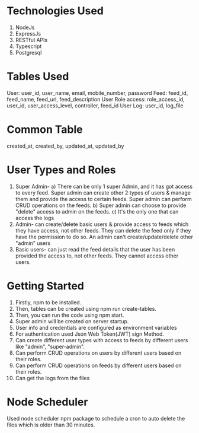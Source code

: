 # Technologies Used

1. NodeJs
2. ExpressJs
3. RESTful APIs
4. Typescript
5. Postgresql

# Tables Used

User: user_id, user_name, email, mobile_number, password
Feed: feed_id, feed_name, feed_url, feed_description
User Role access: role_access_id, user_id, user_access_level, controller, feed_id
User Log: user_id, log_file

# Common Table

created_at, created_by, updated_at, updated_by

# User Types and Roles

1. Super Admin-
   a) There can be only 1 super Admin, and it has got access to every feed. Super admin can create other 2 types of users & manage them and provide the access to certain feeds. Super admin can perform CRUD operations on the feeds.
   b) Super admin can choose to provide "delete" access to admin on the feeds.
   c) It's the only one that can access the logs
2. Admin- can create/delete basic users & provide access to feeds which they have access, not other feeds. They can delete the feed only if they have the permission to do so. An admin can't create/update/delete other "admin" users
3. Basic users- can just read the feed details that the user has been provided the access to, not other feeds. They cannot access other users.

# Getting Started

1.  Firstly, npm to be installed.
2.  Then, tables can be created using npm run create-tables.
3.  Then, you can run the code using npm start.
4.  Super admin will be created on server startup.
5.  User info and credentials are configured as environment variables
6.  For authentication used Json Web Token(JWT) sign Method.
7.  Can create different user types with access to feeds by different users like "admin", "super-admin".
8.  Can perform CRUD operations on users by different users based on their roles.
9.  Can perform CRUD operations on feeds by different users based on their roles.
10. Can get the logs from the files

# Node Scheduler

Used node scheduler npm package to schedule a cron to auto delete the files which is older than 30 minutes.